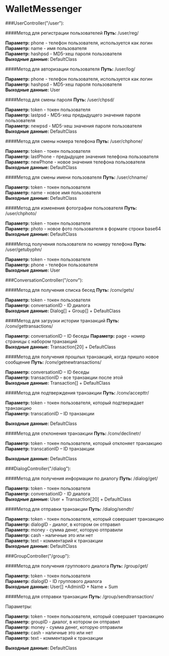 # WalletMessenger

###UserController("/user"):

####Метод для регистрации пользователей
**Путь:** /user/reg/

**Параметр:** phone - телефон пользователя, используется как логин <br>
**Параметр:** name - имя пользователя <br>
**Параметр:** hashpsd - MD5-хеш пароля пользователя <br>
**Выходные данные:** DefaultClass

####Метод для авторизации пользователя
**Путь:** /user/log/

**Параметр:** phone - телефон пользователя, используется как логин <br>
**Параметр:** hashpsd - MD5-хеш пароля пользователя <br>
**Выходные данные:** User

####Метод для смены пароля
**Путь:** /user/chpsd/

**Параметр:** token - токен пользователя <br>
**Параметр:** lastpsd - MD5-хеш предыдущего значения пароля пользователя <br>
**Параметр:** newpsd - MD5-хеш значения пароля пользователя <br>
**Выходные данные:** DefaultClass

####Метод для смены номера телефона
**Путь:** /user/chphone/

**Параметр:** token - токен пользователя <br>
**Параметр:** lastPhone - предыдущее значения телефона пользователя <br>
**Параметр:** newPhone - новое значения телефона пользователя <br>
**Выходные данные:** DefaultClass

####Метод для смены имени пользователя
**Путь:** /user/chname/

**Параметр:** token - токен пользователя <br>
**Параметр:** name - новое имя пользователя <br>
**Выходные данные:** DefaultClass

####Метод для изменения фотографии пользователя
**Путь:** /user/chphoto/

**Параметр:** token - токен пользователя <br>
**Параметр:** photo - новое фото пользователя в формате строки base64 <br>
**Выходные данные:** DefaultClass


####Метод получения пользователя по номеру телефона
**Путь:** /user/getubyphn/

**Параметр:** token - токен пользователя <br>
**Параметр:** phone - телефон пользователя <br>
**Выходные данные:** User 

###ConversationController("/conv"):

####Метод для получения списка бесед
**Путь:** /conv/gets/

**Параметр:** token  - токен пользователя <br>
**Параметр:** conversationID - ID диалога <br>
**Выходные данные:** Dialog[] + Group[] + DefaultClass 

####Метод для загрузки истории транзакций
**Путь:** /conv/gettransactions/

**Параметр:** conversationID – ID беседы
**Параметр:** page  - номер страницы с набором транзакций <br>
**Выходные данные:** Transaction[20] + DefaultClass

####Метод для получения прошлых транзакций, когда пришло новое сообщение
**Путь:** /conv/getnewtransactions/

**Параметр:** conversationID – ID беседы <br>
**Параметр:** transactionID – все транзакции после этой <br>
**Выходные данные:** Transaction[] + DefaultClass

####Метод для подтверждения транзакции
**Путь:** /conv/accepttr/

**Параметр:** token - токен пользователя, который подтверждает транзакцию <br>
**Параметр:** transcationID – ID транзакции <br>

**Выходные данные:** DefaultClass

####Метод для отклонения транзакции
**Путь:** /conv/declinetr/

**Параметр:** token - токен пользователя, который отклоняет транзакцию <br>
**Параметр:** transcationID – ID транзакции <br>

**Выходные данные:** DefaultClass

###DialogController("/dialog"):

####Метод для получения информации по диалогу 
**Путь:** /dialog/get/

**Параметр:** token  - токен пользователя <br>
**Параметр:** conversationID - ID диалога <br>
**Выходные данные:** User + Transaction[20] + DefaultClass

####Метод для отправки транзакции
**Путь:** /dialog/sendtr/

**Параметр:** token - токен пользователя, который совершает транзакцию <br>
**Параметр:** dialogID - диалог, в котором он отправил <br>
**Параметр:** money - сумма денег, которую отправили <br>
**Параметр:** cash - наличные это или нет <br>
**Параметр:** text - комментарий к транзакции <br>
**Выходные данные:** DefaultClass

###GroupController("/group"):

####Метод для получения группового диалога
**Путь:** /group/get/

**Параметр:** token - токен пользователя <br>
**Параметр:** dialogID - ID группового диалога <br>
**Выходные данные:** User[] +AdminID + Name + Sum 

####Метод для отправки транзакции
**Путь:** /group/sendtransaction/ 

Параметры:

**Параметр:** token - токен пользователя, который совершает транзакцию <br>
**Параметр:** groupID - диалог, в котором он отправил <br>
**Параметр:** money - сумма денег, которую отправили <br>
**Параметр:** cash - наличные это или нет <br>
**Параметр:** text - комментарий к транзакции <br>

**Выходные данные:** DefaultClass





























